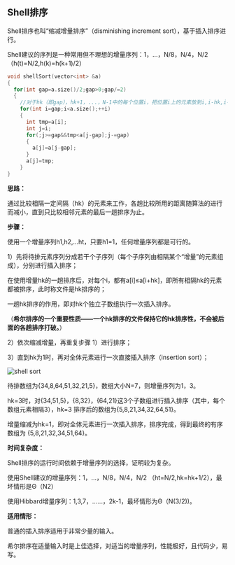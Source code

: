 ## Shell排序
Shell排序也叫“缩减增量排序”（disminishing increment sort），基于插入排序进行。

Shell建议的序列是一种常用但不理想的增量序列：1，...，N/8，N/4，N/2 （h(t)=N/2,h(k)=h(k+1)/2）

```c++
void shellSort(vector<int> &a)
{
  for(int gap=a.size()/2;gap>0;gap/=2)
  {
    //对于hk（即gap），hk+1，...，N-1中的每个位置i，把位置i上的元素放到i,i-hk,i-2hk......中的正确位置上
    for(int i=gap;i<a.size();++i)
    {
      int tmp=a[i];
      int j=i;
      for(;j>=gap&&tmp<a[j-gap];j-=gap)
      {
        a[j]=a[j-gap];
      }
      a[j]=tmp;
    }          
}
```
**思路：**

通过比较相隔一定间隔（hk）的元素来工作，各趟比较所用的距离随算法的进行而减小，直到只比较相邻元素的最后一趟排序为止。

**步骤：**

使用一个增量序列h1,h2,...ht，只要h1=1，任何增量序列都是可行的。

1）先将待排元素序列分成若干个子序列（每个子序列由相隔某个“增量”的元素组成），分别进行插入排序； 

在使用增量hk的一趟排序后，对每个i，都有a[i]≤a[i+hk]，即所有相隔hk的元素都被排序，此时称文件是hk排序的； 

一趟hk排序的作用，即对hk个独立子数组执行一次插入排序。      

（**希尔排序的一个重要性质——一个hk排序的文件保持它的hk排序性，不会被后面的各趟排序打破。**）

2）依次缩减增量，再重复步骤 1）进行排序；

3）直到hk为1时，再对全体元素进行一次直接插入排序（insertion sort）；

![shell sort]()

待排数组为{34,8,64,51,32,21,5}，数组大小N=7，则增量序列为1，3。

hk=3时，对{34,51,5}，{8,32}，{64,21}这3个子数组进行插入排序（其中，每个数组元素相隔3），hk=3 排序后的数组为{5,8,21,34,32,64,51}。

增量缩减为hk=1，即对全体元素进行一次插入排序，排序完成，得到最终的有序数组为 {5,8,21,32,34,51,64}。

**时间复杂度：**

Shell排序的运行时间依赖于增量序列的选择，证明较为复杂。

使用Shell建议的增量序列：1，...，N/8，N/4，N/2 （ht=N/2,hk=hk+1/2），最坏情形是Θ（N2）

使用Hibbard增量序列：1,3,7，......，2k-1，最坏情形为Θ（N(3/2))。

**适用情形：**

普通的插入排序适用于非常少量的输入。

希尔排序在适量输入时是上佳选择，对适当的增量序列，性能极好，且代码少，易写。